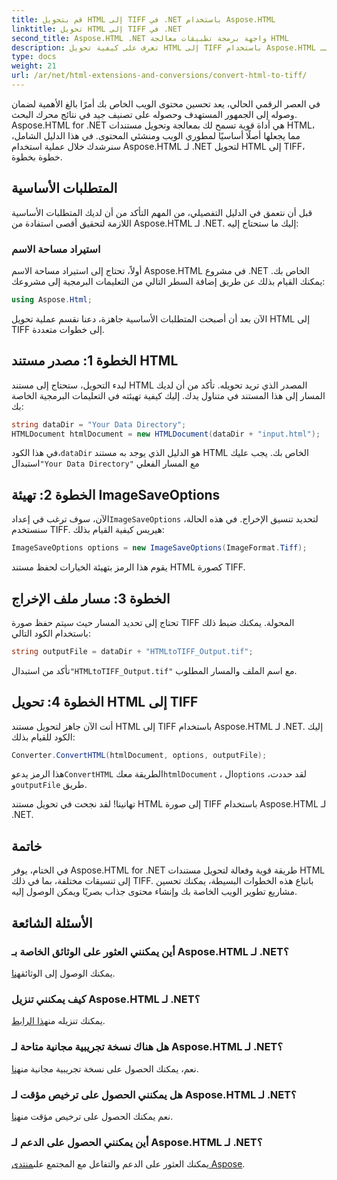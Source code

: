 ```yaml
---
title: قم بتحويل HTML إلى TIFF في .NET باستخدام Aspose.HTML
linktitle: تحويل HTML إلى TIFF في .NET
second_title: Aspose.HTML .NET واجهة برمجة تطبيقات معالجة HTML
description: تعرف على كيفية تحويل HTML إلى TIFF باستخدام Aspose.HTML لـ .NET. اتبع دليلنا خطوة بخطوة لتحسين محتوى الويب بكفاءة.
type: docs
weight: 21
url: /ar/net/html-extensions-and-conversions/convert-html-to-tiff/
---
```


في العصر الرقمي الحالي، يعد تحسين محتوى الويب الخاص بك أمرًا بالغ الأهمية لضمان وصوله إلى الجمهور المستهدف وحصوله على تصنيف جيد في نتائج محرك البحث. Aspose.HTML for .NET هي أداة قوية تسمح لك بمعالجة وتحويل مستندات HTML، مما يجعلها أصلًا أساسيًا لمطوري الويب ومنشئي المحتوى. في هذا الدليل الشامل، سنرشدك خلال عملية استخدام Aspose.HTML لـ .NET لتحويل HTML إلى TIFF، خطوة بخطوة.

## المتطلبات الأساسية

قبل أن نتعمق في الدليل التفصيلي، من المهم التأكد من أن لديك المتطلبات الأساسية اللازمة لتحقيق أقصى استفادة من Aspose.HTML لـ .NET. إليك ما ستحتاج إليه:

### استيراد مساحة الاسم

أولاً، تحتاج إلى استيراد مساحة الاسم Aspose.HTML في مشروع .NET الخاص بك. يمكنك القيام بذلك عن طريق إضافة السطر التالي من التعليمات البرمجية إلى مشروعك:

```csharp
using Aspose.Html;
```

الآن بعد أن أصبحت المتطلبات الأساسية جاهزة، دعنا نقسم عملية تحويل HTML إلى TIFF إلى خطوات متعددة.

## الخطوة 1: مصدر مستند HTML

لبدء التحويل، ستحتاج إلى مستند HTML المصدر الذي تريد تحويله. تأكد من أن لديك المسار إلى هذا المستند في متناول يدك. إليك كيفية تهيئته في التعليمات البرمجية الخاصة بك:

```csharp
string dataDir = "Your Data Directory";
HTMLDocument htmlDocument = new HTMLDocument(dataDir + "input.html");
```

 في هذا الكود،`dataDir` هو الدليل الذي يوجد به مستند HTML الخاص بك. يجب عليك استبدال`"Your Data Directory"` مع المسار الفعلي

## الخطوة 2: تهيئة ImageSaveOptions

 الآن، سوف ترغب في إعداد`ImageSaveOptions` لتحديد تنسيق الإخراج. في هذه الحالة، سنستخدم TIFF. هيريس كيفية القيام بذلك:

```csharp
ImageSaveOptions options = new ImageSaveOptions(ImageFormat.Tiff);
```

يقوم هذا الرمز بتهيئة الخيارات لحفظ مستند HTML كصورة TIFF.

## الخطوة 3: مسار ملف الإخراج

تحتاج إلى تحديد المسار حيث سيتم حفظ صورة TIFF المحولة. يمكنك ضبط ذلك باستخدام الكود التالي:

```csharp
string outputFile = dataDir + "HTMLtoTIFF_Output.tif";
```

 تأكد من استبدال`"HTMLtoTIFF_Output.tif"` مع اسم الملف والمسار المطلوب.

## الخطوة 4: تحويل HTML إلى TIFF

أنت الآن جاهز لتحويل مستند HTML إلى TIFF باستخدام Aspose.HTML لـ .NET. إليك الكود للقيام بذلك:

```csharp
Converter.ConvertHTML(htmlDocument, options, outputFile);
```

 هذا الرمز يدعو`ConvertHTML` الطريقة معك`htmlDocument` ، ال`options` لقد حددت، و`outputFile` طريق.

تهانينا! لقد نجحت في تحويل مستند HTML إلى صورة TIFF باستخدام Aspose.HTML لـ .NET.

## خاتمة

في الختام، يوفر Aspose.HTML for .NET طريقة قوية وفعالة لتحويل مستندات HTML إلى تنسيقات مختلفة، بما في ذلك TIFF. باتباع هذه الخطوات البسيطة، يمكنك تحسين مشاريع تطوير الويب الخاصة بك وإنشاء محتوى جذاب بصريًا ويمكن الوصول إليه.

## الأسئلة الشائعة

### أين يمكنني العثور على الوثائق الخاصة بـ Aspose.HTML لـ .NET؟
 يمكنك الوصول إلى الوثائق[هنا](https://reference.aspose.com/html/net/).

### كيف يمكنني تنزيل Aspose.HTML لـ .NET؟
 يمكنك تنزيله من[هذا الرابط](https://releases.aspose.com/html/net/).

### هل هناك نسخة تجريبية مجانية متاحة لـ Aspose.HTML لـ .NET؟
 نعم، يمكنك الحصول على نسخة تجريبية مجانية من[هنا](https://releases.aspose.com/).

### هل يمكنني الحصول على ترخيص مؤقت لـ Aspose.HTML لـ .NET؟
 نعم يمكنك الحصول على ترخيص مؤقت من[هنا](https://purchase.aspose.com/temporary-license/).

### أين يمكنني الحصول على الدعم لـ Aspose.HTML لـ .NET؟
 يمكنك العثور على الدعم والتفاعل مع المجتمع على[منتدى Aspose](https://forum.aspose.com/).